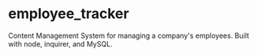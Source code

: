 # employee_tracker
Content Management System for managing a company's employees. Built with node, inquirer, and MySQL.
